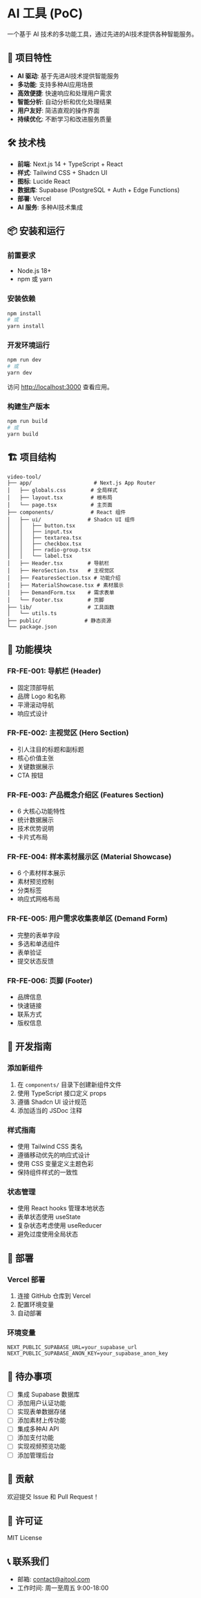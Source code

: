 # AI 工具 (PoC)

一个基于 AI 技术的多功能工具，通过先进的AI技术提供各种智能服务。

## 🚀 项目特性

- **AI 驱动**: 基于先进AI技术提供智能服务
- **多功能**: 支持多种AI应用场景
- **高效便捷**: 快速响应和处理用户需求
- **智能分析**: 自动分析和优化处理结果
- **用户友好**: 简洁直观的操作界面
- **持续优化**: 不断学习和改进服务质量

## 🛠️ 技术栈

- **前端**: Next.js 14 + TypeScript + React
- **样式**: Tailwind CSS + Shadcn UI
- **图标**: Lucide React
- **数据库**: Supabase (PostgreSQL + Auth + Edge Functions)
- **部署**: Vercel
- **AI 服务**: 多种AI技术集成

## 📦 安装和运行

### 前置要求

- Node.js 18+ 
- npm 或 yarn

### 安装依赖

```bash
npm install
# 或
yarn install
```

### 开发环境运行

```bash
npm run dev
# 或
yarn dev
```

访问 [http://localhost:3000](http://localhost:3000) 查看应用。

### 构建生产版本

```bash
npm run build
# 或
yarn build
```

## 🏗️ 项目结构

```
video-tool/
├── app/                    # Next.js App Router
│   ├── globals.css        # 全局样式
│   ├── layout.tsx         # 根布局
│   └── page.tsx           # 主页面
├── components/            # React 组件
│   ├── ui/               # Shadcn UI 组件
│   │   ├── button.tsx
│   │   ├── input.tsx
│   │   ├── textarea.tsx
│   │   ├── checkbox.tsx
│   │   ├── radio-group.tsx
│   │   └── label.tsx
│   ├── Header.tsx        # 导航栏
│   ├── HeroSection.tsx   # 主视觉区
│   ├── FeaturesSection.tsx # 功能介绍
│   ├── MaterialShowcase.tsx # 素材展示
│   ├── DemandForm.tsx    # 需求表单
│   └── Footer.tsx        # 页脚
├── lib/                  # 工具函数
│   └── utils.ts
├── public/              # 静态资源
└── package.json
```

## 🎯 功能模块

### FR-FE-001: 导航栏 (Header)
- 固定顶部导航
- 品牌 Logo 和名称
- 平滑滚动导航
- 响应式设计

### FR-FE-002: 主视觉区 (Hero Section)
- 引人注目的标题和副标题
- 核心价值主张
- 关键数据展示
- CTA 按钮

### FR-FE-003: 产品概念介绍区 (Features Section)
- 6 大核心功能特性
- 统计数据展示
- 技术优势说明
- 卡片式布局

### FR-FE-004: 样本素材展示区 (Material Showcase)
- 6 个素材样本展示
- 素材预览控制
- 分类标签
- 响应式网格布局

### FR-FE-005: 用户需求收集表单区 (Demand Form)
- 完整的表单字段
- 多选和单选组件
- 表单验证
- 提交状态反馈

### FR-FE-006: 页脚 (Footer)
- 品牌信息
- 快速链接
- 联系方式
- 版权信息

## 🔧 开发指南

### 添加新组件

1. 在 `components/` 目录下创建新组件文件
2. 使用 TypeScript 接口定义 props
3. 遵循 Shadcn UI 设计规范
4. 添加适当的 JSDoc 注释

### 样式指南

- 使用 Tailwind CSS 类名
- 遵循移动优先的响应式设计
- 使用 CSS 变量定义主题色彩
- 保持组件样式的一致性

### 状态管理

- 使用 React hooks 管理本地状态
- 表单状态使用 useState
- 复杂状态考虑使用 useReducer
- 避免过度使用全局状态

## 🚀 部署

### Vercel 部署

1. 连接 GitHub 仓库到 Vercel
2. 配置环境变量
3. 自动部署

### 环境变量

```env
NEXT_PUBLIC_SUPABASE_URL=your_supabase_url
NEXT_PUBLIC_SUPABASE_ANON_KEY=your_supabase_anon_key
```

## 📝 待办事项

- [ ] 集成 Supabase 数据库
- [ ] 添加用户认证功能
- [ ] 实现表单数据存储
- [ ] 添加素材上传功能
- [ ] 集成多种AI API
- [ ] 添加支付功能
- [ ] 实现视频预览功能
- [ ] 添加管理后台

## 🤝 贡献

欢迎提交 Issue 和 Pull Request！

## 📄 许可证

MIT License

## 📞 联系我们

- 邮箱: contact@aitool.com
- 工作时间: 周一至周五 9:00-18:00 